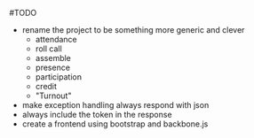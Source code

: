 #TODO
- rename the project to be something more generic and clever
  - attendance
  - roll call
  - assemble
  - presence
  - participation
  - credit
  - "Turnout"
- make exception handling always respond with json
- always include the token in the response
- create a frontend using bootstrap and backbone.js
